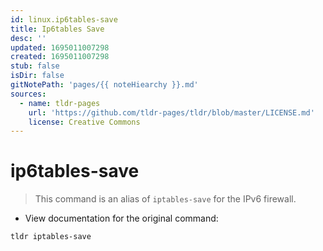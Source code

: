 ```yaml
---
id: linux.ip6tables-save
title: Ip6tables Save
desc: ''
updated: 1695011007298
created: 1695011007298
stub: false
isDir: false
gitNotePath: 'pages/{{ noteHiearchy }}.md'
sources:
  - name: tldr-pages
    url: 'https://github.com/tldr-pages/tldr/blob/master/LICENSE.md'
    license: Creative Commons
---
```

# ip6tables-save

> This command is an alias of `iptables-save` for the IPv6 firewall.

- View documentation for the original command:

`tldr iptables-save`

